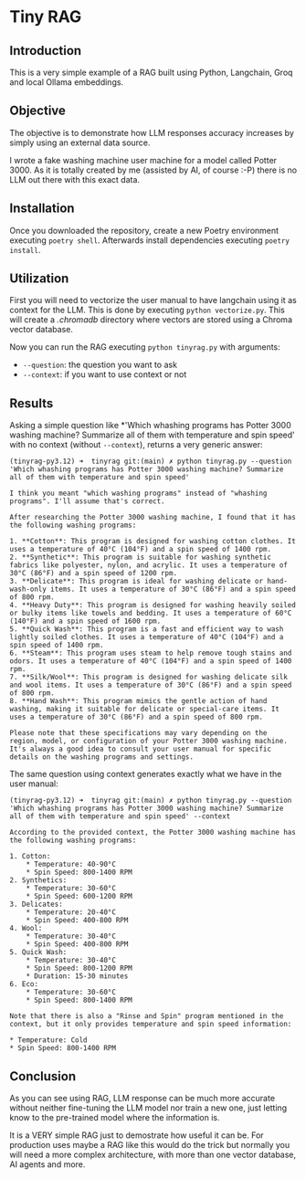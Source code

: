 # Tiny RAG

## Introduction

This is a very simple example of a RAG built using Python, Langchain, Groq and local Ollama embeddings.

## Objective

The objective is to demonstrate how LLM responses accuracy increases by simply using an external data source. 

I wrote a fake washing machine user machine for a model called Potter 3000. As it is totally created by me (assisted by AI, of course :-P) there is no LLM out there with this exact data.

## Installation

Once you downloaded the repository, create a new Poetry environment executing ```poetry shell```. Afterwards install dependencies executing ```poetry install```.

## Utilization

First you will need to vectorize the user manual to have langchain using it as context for the LLM. This is done by executing ```python vectorize.py```. This will create a *.chromadb* directory where vectors are stored using a Chroma vector database.

Now you can run the RAG executing ```python tinyrag.py``` with arguments:

- ```--question```: the question you want to ask
- ```--context```: if you want to use context or not

## Results 

Asking a simple question like *'Which whashing programs has Potter 3000 washing machine? Summarize all of them with temperature and spin speed' with no context (without ```--context```), returns a very generic answer:

```
(tinyrag-py3.12) ➜  tinyrag git:(main) ✗ python tinyrag.py --question 'Which whashing programs has Potter 3000 washing machine? Summarize all of them with temperature and spin speed'

I think you meant "which washing programs" instead of "whashing programs". I'll assume that's correct.

After researching the Potter 3000 washing machine, I found that it has the following washing programs:

1. **Cotton**: This program is designed for washing cotton clothes. It uses a temperature of 40°C (104°F) and a spin speed of 1400 rpm.
2. **Synthetic**: This program is suitable for washing synthetic fabrics like polyester, nylon, and acrylic. It uses a temperature of 30°C (86°F) and a spin speed of 1200 rpm.
3. **Delicate**: This program is ideal for washing delicate or hand-wash-only items. It uses a temperature of 30°C (86°F) and a spin speed of 800 rpm.
4. **Heavy Duty**: This program is designed for washing heavily soiled or bulky items like towels and bedding. It uses a temperature of 60°C (140°F) and a spin speed of 1600 rpm.
5. **Quick Wash**: This program is a fast and efficient way to wash lightly soiled clothes. It uses a temperature of 40°C (104°F) and a spin speed of 1400 rpm.
6. **Steam**: This program uses steam to help remove tough stains and odors. It uses a temperature of 40°C (104°F) and a spin speed of 1400 rpm.
7. **Silk/Wool**: This program is designed for washing delicate silk and wool items. It uses a temperature of 30°C (86°F) and a spin speed of 800 rpm.
8. **Hand Wash**: This program mimics the gentle action of hand washing, making it suitable for delicate or special-care items. It uses a temperature of 30°C (86°F) and a spin speed of 800 rpm.

Please note that these specifications may vary depending on the region, model, or configuration of your Potter 3000 washing machine. It's always a good idea to consult your user manual for specific details on the washing programs and settings.
```

The same question using context generates exactly what we have in the user manual:

```
(tinyrag-py3.12) ➜  tinyrag git:(main) ✗ python tinyrag.py --question 'Which whashing programs has Potter 3000 washing machine? Summarize all of them with temperature and spin speed' --context

According to the provided context, the Potter 3000 washing machine has the following washing programs:

1. Cotton:
	* Temperature: 40-90°C
	* Spin Speed: 800-1400 RPM
2. Synthetics:
	* Temperature: 30-60°C
	* Spin Speed: 600-1200 RPM
3. Delicates:
	* Temperature: 20-40°C
	* Spin Speed: 400-800 RPM
4. Wool:
	* Temperature: 30-40°C
	* Spin Speed: 400-800 RPM
5. Quick Wash:
	* Temperature: 30-40°C
	* Spin Speed: 800-1200 RPM
	* Duration: 15-30 minutes
6. Eco:
	* Temperature: 30-60°C
	* Spin Speed: 800-1400 RPM

Note that there is also a "Rinse and Spin" program mentioned in the context, but it only provides temperature and spin speed information:

* Temperature: Cold
* Spin Speed: 800-1400 RPM

```

## Conclusion

As you can see using RAG, LLM response can be much more accurate without neither fine-tuning the LLM model nor train a new one, just letting know to the pre-trained model where the information is.

It is a VERY simple RAG just to demostrate how useful it can be. For production uses maybe a RAG like this would do the trick but normally you will need a more complex architecture, with more than one vector database, AI agents and more.